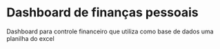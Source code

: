 # Dashboard de finanças pessoais

Dashboard para controle financeiro que utiliza como base de dados uma planilha do excel

